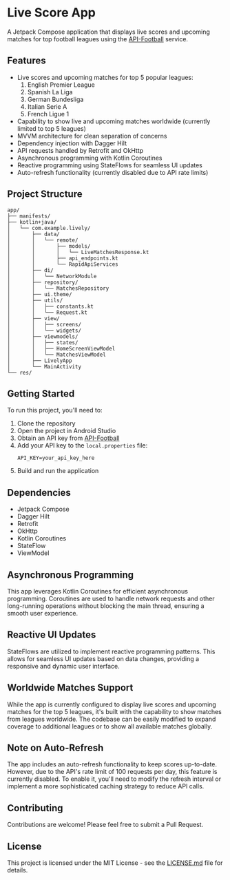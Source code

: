 # Live Score App

A Jetpack Compose application that displays live scores and upcoming matches for top football leagues using the [API-Football](https://www.api-football.com/) service.

## Features

- Live scores and upcoming matches for top 5 popular leagues:
  1. English Premier League
  2. Spanish La Liga
  3. German Bundesliga
  4. Italian Serie A
  5. French Ligue 1
- Capability to show live and upcoming matches worldwide (currently limited to top 5 leagues)
- MVVM architecture for clean separation of concerns
- Dependency injection with Dagger Hilt
- API requests handled by Retrofit and OkHttp
- Asynchronous programming with Kotlin Coroutines
- Reactive programming using StateFlows for seamless UI updates
- Auto-refresh functionality (currently disabled due to API rate limits)

## Project Structure

```
app/
├── manifests/
├── kotlin+java/
│   └── com.example.lively/
│       ├── data/
│       │   └── remote/
│       │       ├── models/
│       │       │   └── LiveMatchesResponse.kt
│       │       ├── api_endpoints.kt
│       │       └── RapidApiServices
│       ├── di/
│       │   └── NetworkModule
│       ├── repository/
│       │   └── MatchesRepository
│       ├── ui.theme/
│       ├── utils/
│       │   ├── constants.kt
│       │   └── Request.kt
│       ├── view/
│       │   ├── screens/
│       │   └── widgets/
│       ├── viewmodels/
│       │   ├── states/
│       │   ├── HomeScreenViewModel
│       │   └── MatchesViewModel
│       ├── LivelyApp
│       └── MainActivity
└── res/
```

## Getting Started

To run this project, you'll need to:

1. Clone the repository
2. Open the project in Android Studio
3. Obtain an API key from [API-Football](https://www.api-football.com/)
4. Add your API key to the `local.properties` file:
   ```
   API_KEY=your_api_key_here
   ```
5. Build and run the application

## Dependencies

- Jetpack Compose
- Dagger Hilt
- Retrofit
- OkHttp
- Kotlin Coroutines
- StateFlow
- ViewModel

## Asynchronous Programming

This app leverages Kotlin Coroutines for efficient asynchronous programming. Coroutines are used to handle network requests and other long-running operations without blocking the main thread, ensuring a smooth user experience.

## Reactive UI Updates

StateFlows are utilized to implement reactive programming patterns. This allows for seamless UI updates based on data changes, providing a responsive and dynamic user interface.

## Worldwide Matches Support

While the app is currently configured to display live scores and upcoming matches for the top 5 leagues, it's built with the capability to show matches from leagues worldwide. The codebase can be easily modified to expand coverage to additional leagues or to show all available matches globally.

## Note on Auto-Refresh

The app includes an auto-refresh functionality to keep scores up-to-date. However, due to the API's rate limit of 100 requests per day, this feature is currently disabled. To enable it, you'll need to modify the refresh interval or implement a more sophisticated caching strategy to reduce API calls.

## Contributing

Contributions are welcome! Please feel free to submit a Pull Request.

## License

This project is licensed under the MIT License - see the [LICENSE.md](LICENSE.md) file for details.
